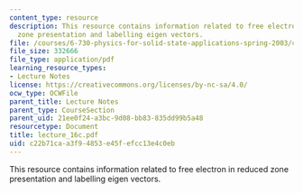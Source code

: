 ```yaml
---
content_type: resource
description: This resource contains information related to free electron in reduced
  zone presentation and labelling eigen vectors.
file: /courses/6-730-physics-for-solid-state-applications-spring-2003/c22b71caa3f94853e45fefcc13e4c0eb_lecture_16c.pdf
file_size: 332666
file_type: application/pdf
learning_resource_types:
- Lecture Notes
license: https://creativecommons.org/licenses/by-nc-sa/4.0/
ocw_type: OCWFile
parent_title: Lecture Notes
parent_type: CourseSection
parent_uid: 21ee0f24-a3bc-9d08-bb83-835dd99b5a48
resourcetype: Document
title: lecture_16c.pdf
uid: c22b71ca-a3f9-4853-e45f-efcc13e4c0eb
---
```

This resource contains information related to free electron in reduced zone presentation and labelling eigen vectors.